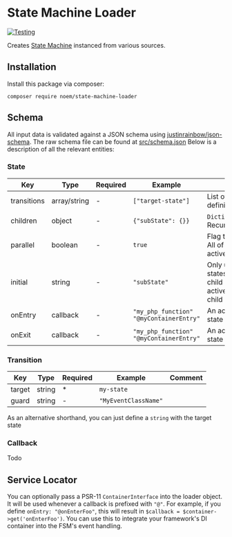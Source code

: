 # State Machine Loader
[![Testing](https://github.com/NoemPHP/state-machine-loader/actions/workflows/testing.yml/badge.svg)](https://github.com/NoemPHP/state-machine-loader/actions/workflows/testing.yml)

Creates [State Machine](https://noemphp.github.io/state-machine/) instanced from various sources.

## Installation
Install this package via composer:

`composer require noem/state-machine-loader`

## Schema

All input data is validated against a JSON schema using [justinrainbow/json-schema](https://github.com/justinrainbow/json-schema).
The raw schema file can be found at [src/schema.json](../src/schema.json)
Below is a description of all the relevant entities:
### State

|Key|Type|Required|Example|Comment  |
|---|---|---|---|---|
|transitions|array/string| - | `["target-state"]`| List of transition definitions |
|children|object| - |`{"subState": {}}`| `Dictionary<string,State>`. Recursion|
|parallel|boolean| - |`true`| Flag this state as parallel. All of its children will be active at the same time|
|initial|string| - | `"subState"` | Only used for hierarchical states. Determines which child state is initially active. Defaults to the first child if omitted|
|onEntry|callback| - | `"my_php_function"` `"@myContainerEntry"` | An action to run when this state is entered.|
|onExit|callback| - | `"my_php_function"` `"@myContainerEntry"` | An action to run when this state is exited.|



### Transition

|Key|Type|Required|Example|Comment  |
|---|---|---|---|---|
|target|string| * | `my-state` |   |
|guard|string| - |`"MyEventClassName"`|   |

As an alternative shorthand, you can just define a `string` with the target state

### Callback

Todo

## Service Locator
You can optionally pass a PSR-11 `ContainerInterface` into the loader object. It will be used whenever a callback is prefixed with `"@"`.
For example, if you define `onEntry: "@onEnterFoo"`, this will result in `$callback = $container->get('onEnterFoo')`.
You can use this to integrate your framework's DI container into the FSM's event handling.
